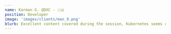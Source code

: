 ```yaml
---
name: Karman G. @DXC - 🇮🇳
position: Developer
image: 'images/clients/man_9.png'
blurb: Excellent content covered during the session, Kubernetes seems complex but at this bootcamp it was brought to earth with excellent explanations and demos.
---
```

